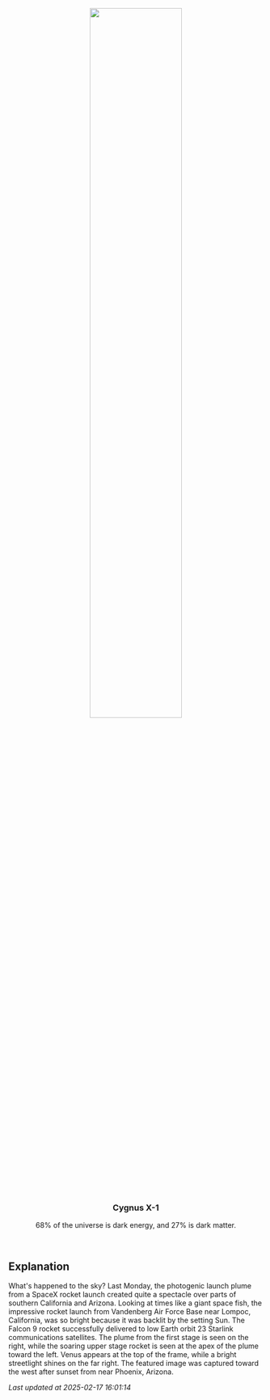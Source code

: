 <p align='center'>
    <img src='https://apod.nasa.gov/apod/image/2502/FishPlume_LaMontagne_960.jpg' width='60%' />
    <h3 align="center">Cygnus X-1</h3>
    <p align="center">68% of the universe is dark energy, and 27% is dark matter.</p>
</p>
<br/>

Explanation
--
What's happened to the sky? Last Monday, the photogenic launch plume from a SpaceX rocket launch created quite a spectacle over parts of southern California and Arizona.  Looking at times like a giant space fish, the impressive rocket launch from Vandenberg Air Force Base near Lompoc, California, was so bright because it was backlit by the setting Sun. The Falcon 9 rocket successfully delivered to low Earth orbit 23 Starlink communications satellites.  The plume from the first stage is seen on the right, while the soaring upper stage rocket is seen at the apex of the plume toward the left. Venus appears at the top of the frame, while a bright streetlight shines on the far right.  The featured image was captured toward the west after sunset from near Phoenix, Arizona.


*Last updated at 2025-02-17 16:01:14*
